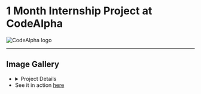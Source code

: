 <h1>1 Month Internship Project at CodeAlpha</h1>
<img src="https://media.licdn.com/dms/image/v2/C4D0BAQFVBPbc6-yxoA/company-logo_200_200/company-logo_200_200/0/1677167041761?e=1736985600&v=beta&t=y4_AqlP2NpnjELjCuPYgzKfnVrKSgUHHZuzPqMKUQ5c" alt="CodeAlpha logo" />
<hr />
<h2>Image Gallery</h2>
<ul>
  <li>
    <details>
      <summary>Project Details</summary>
      <p>
        The <strong>NatureLovers</strong> website is a fully responsive, interactive nature gallery featuring collections of <strong>flowers</strong>, <strong>forests</strong>, and <strong>skies</strong>.
        Built using <strong>Bootstrap</strong>, the site includes a sleek, mobile-friendly navigation bar that collapses into a menu on smaller devices,
        with links to a blog, about page, and social media profiles.
      </p>
      <h3>Key Features:</h3>
      <ul>
        <li>
          <strong>Dynamic Image Gallery:</strong> Users can browse through different images in each section using clickable thumbnails and arrow buttons.
        </li>
        <li>
          <strong>Responsive Design:</strong> The layout adjusts seamlessly to different screen sizes, ensuring an optimal experience on both desktop and mobile devices.
        </li>
        <li>
          <strong>Bootstrap Components:</strong> The site leverages Bootstrap's navbar, buttons, and grid system for a polished, professional look across all devices.
        </li>
      </ul>
    </details>
  </li>
  <li>See it in action <a href="https://kaniz-naqvi.github.io/Internship/CodeAlpha_Project-IMAGE-GALLERY/gallery.html" target="_blank">here</a></li>
</ul>
